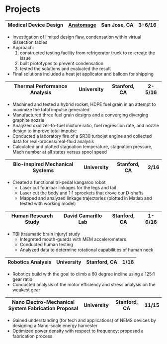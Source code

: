 # Projects

Medical Device Design | [Anatomage](https://www.anatomage.com/table/) | San Jose, CA | 3-6/16
--- | --- | --- | ---
* Investigation of limited design flaw, condensation within virtual dissection tables
* Approach: 
	1. constructed testing facility from refrigerator truck to re-create the issue
	2. built prototypes to prevent condensation
	3. tested the solutions and evaluated the result
* Final solutions included a heat jet applicator and balloon for shipping

Thermal Performance Analysis | University | Stanford, CA | 2-5/16
--- | --- | --- | ---
* Machined and tested a hybrid rocket, HDPE fuel grain in an attempt to maximize the total impulse generated
* Manufactured three fuel grain designs and a converging diverging graphite nozzle
* Analyzed oxidizer-to-fuel mixture ratio, fuel regression rate, and nozzle design to improve total impulse
* Conducted a laboratory fire of a SR30 turbojet engine and collected data for real-process/real-fluid analysis
* Calculated and plotted stagnation temperature, stagnation pressure, Mach number at all states versus spool speed

Bio-inspired Mechanical Systems | University | Stanford, CA | 2/16
--- | --- | --- | ---
* Created a functional tri-pedal kangaroo robot
	* Laser cut four-bar linkages for the legs and tail
	* Laser cut the body and 1:1 sprockets that drove our D-shafts
	* Mapped and analyzed linkage trajectories (plotted in Matlab and tested with working model)

Human Research Study | David Camarillo Lab | Stanford, CA | 1-6/16
--- | --- | --- | ---
* TBI (traumatic brain injury) study
	* Integreted mouth-guards with MEM accelerometers
	* Conducted human testing
	* Analyzed data to determine rotational capabilities of human neck

Robotics Analysis | University | Stanford, CA | 1/16
--- | --- | --- | ---
* Robotics build with the goal to climb a 60 degree incline using a 125:1 gear ratio
* Conducted analysis of the motor efficiency and stress analysis on the weakest gear

Nano Electro-Mechanical System Fabrication Proposal | University | Stanford, CA | 11/15
--- | --- | --- | ---
* Gained understanding (for tech and applications) of NEMS devices by designing a Nano-scale energy harvester
* Optimized power density with respect to frequency; proposed a fabrication process
